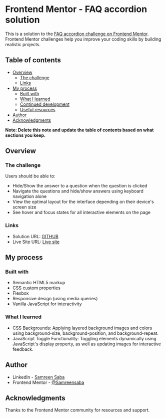 # Frontend Mentor - FAQ accordion solution

This is a solution to the [FAQ accordion challenge on Frontend Mentor](https://www.frontendmentor.io/challenges/faq-accordion-wyfFdeBwBz). Frontend Mentor challenges help you improve your coding skills by building realistic projects.

## Table of contents

- [Overview](#overview)
  - [The challenge](#the-challenge)
  - [Links](#links)
- [My process](#my-process)
  - [Built with](#built-with)
  - [What I learned](#what-i-learned)
  - [Continued development](#continued-development)
  - [Useful resources](#useful-resources)
- [Author](#author)
- [Acknowledgments](#acknowledgments)

**Note: Delete this note and update the table of contents based on what sections you keep.**

## Overview

### The challenge

Users should be able to:

- Hide/Show the answer to a question when the question is clicked
- Navigate the questions and hide/show answers using keyboard navigation alone
- View the optimal layout for the interface depending on their device's screen size
- See hover and focus states for all interactive elements on the page

### Links

- Solution URL: [GITHUB](https://github.com/Samreensaba/faq-accordion-main)
- Live Site URL: [Live site](https://samreensaba.github.io/faq-accordion-main/)

## My process

### Built with

- Semantic HTML5 markup
- CSS custom properties
- Flexbox
- Responsive design (using media queries)
- Vanilla JavaScript for interactivity

### What I learned

- CSS Backgrounds: Applying layered background images and colors using background-size, background-position, and background-repeat.
- JavaScript Toggle Functionality: Toggling elements dynamically using JavaScript's display property, as well as updating images for interactive feedback.

## Author

- LinkedIn - [Samreen Saba](https://www.linkedin.com/in/samreen-saba-3a50741a4/)
- Frontend Mentor - [@Samreensaba](https://www.frontendmentor.io/profile/Samreensaba)

## Acknowledgments

Thanks to the Frontend Mentor community for resources and support.
